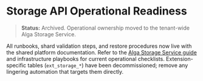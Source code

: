 # Storage API Operational Readiness

> **Status:** Archived. Operational ownership moved to the tenant-wide Alga Storage Service.

All runbooks, shard validation steps, and restore procedures now live with the shared platform documentation. Refer to the [Alga Storage Service guide](../../../docs/storage-system.md) and infrastructure playbooks for current operational checklists. Extension-specific tables (`ext_storage_*`) have been decommissioned; remove any lingering automation that targets them directly.
